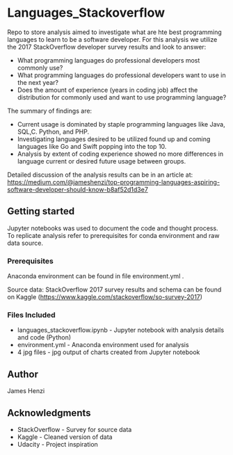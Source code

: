 # Languages_Stackoverflow

Repo to store analysis aimed to investigate what are hte best programming languages to learn to be a software developer.  For this analysis we utilize the 2017 StackOverflow developer survey results and look to answer:
* What programming languages do professional developers most commonly use?
* What programming languages do professional developers want to use in the next year?
* Does the amount of experience (years in coding job) affect the distribution for commonly used and want to use programming language?


The summary of findings are:
* Current usage is dominated by staple programming languages like Java, SQL,C. Python, and PHP.
* Investigating languages desired to be utilized found up and coming languages like Go and Swift popping into the top 10.
* Analysis by extent of coding experience showed no more differences in language current or desired future usage between groups.

Detailed discussion of the analysis results can be in an article at: https://medium.com/@jameshenzi/top-programming-languages-aspiring-software-developer-should-know-b8af52d1d3e7



## Getting started

Jupyter notebooks was used to document the code and thought process.  To replicate analysis refer to prerequisites for conda environment and raw data source.

### Prerequisites
Anaconda environment can be found in file environment.yml .

Source data: StackOverflow 2017 survey results and schema can be found on Kaggle (https://www.kaggle.com/stackoverflow/so-survey-2017)

### Files Included
* languages_stackoverflow.ipynb - Jupyter notebook with analysis details and code (Python)
* environment.yml - Anaconda environment used for analysis
* 4 jpg files - jpg output of charts created from Jupyter notebook


## Author
James Henzi


## Acknowledgments
* StackOverflow - Survey for source data
* Kaggle - Cleaned version of data
* Udacity - Project inspiration

